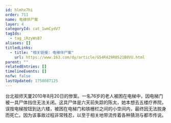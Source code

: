 ```yaml
---
id: hlmhx7hi
order: 711
name: 电梯伴尸案
layer: 4
categoryId: cat_1wmCydV7
tagIds:
  - tag_iRzyWsB7
aliases: []
titledLinks:
  - title: "相关链接: 电梯伴尸案"
    url: https://www.163.com/dy/article/G54R429R0521B0VU.html
parent: ""
relatedEntries: []
timelineEvents: []
nsfw: false
lastUpdated: 1758087125
---
```


台北祖师天厦2010年8月20日的惨案。一名76岁的老人被困在电梯中，因电梯门被一具尸体挡住无法关闭。这具尸体是六天前失踪的陈太，她本想去五楼疗养院，误按电梯按钮到达六楼，被困在电梯门和铁栅栏之间的小空间内，最终因无法脱身而死亡。因为该事故过程非常残忍，以至于相关地带流传着各种猜测与都市传说。